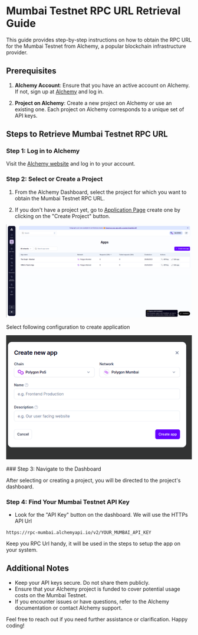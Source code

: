 # Mumbai Testnet RPC URL Retrieval Guide

This guide provides step-by-step instructions on how to obtain the RPC URL for the Mumbai Testnet from Alchemy, a popular blockchain infrastructure provider.

## Prerequisites

1. **Alchemy Account**: Ensure that you have an active account on Alchemy. If not, sign up at [Alchemy](https://www.alchemy.com/) and log in.

2. **Project on Alchemy**: Create a new project on Alchemy or use an existing one. Each project on Alchemy corresponds to a unique set of API keys.

## Steps to Retrieve Mumbai Testnet RPC URL

### Step 1: Log in to Alchemy

Visit the [Alchemy website](https://www.alchemy.com/) and log in to your account.

### Step 2: Select or Create a Project

1. From the Alchemy Dashboard, select the project for which you want to obtain the Mumbai Testnet RPC URL.

2. If you don't have a project yet, go to [Application Page](https://dashboard.alchemy.com/apps) create one by clicking on the "Create Project" button.
 <p>
     <img src="./imgs/alchemy.png" alt="Alchmey" width="800">
 </p>

Select following configuration to create application

<p>
    <img src="./imgs/config.png" alt="Alchmey-config" width="800">
</p>
### Step 3: Navigate to the Dashboard

After selecting or creating a project, you will be directed to the project's dashboard.

### Step 4: Find Your Mumbai Testnet API Key

-   Look for the "API Key" button on the dashboard. We will use the HTTPs API Url

```plaintext
https://rpc-mumbai.alchemyapi.io/v2/YOUR_MUMBAI_API_KEY
```

Keep you RPC Url handy, it will be used in the steps to setup the app on your system.

## Additional Notes

-   Keep your API keys secure. Do not share them publicly.
-   Ensure that your Alchemy project is funded to cover potential usage costs on the Mumbai Testnet.
-   If you encounter issues or have questions, refer to the Alchemy documentation or contact Alchemy support.

Feel free to reach out if you need further assistance or clarification. Happy coding!
